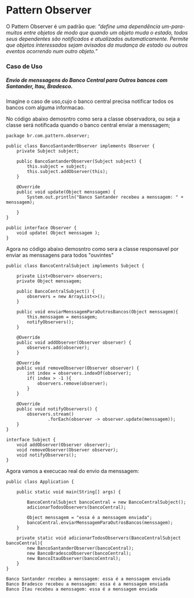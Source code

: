 # Pattern Observer

O Pattern Observer é um padrāo que: _“define uma dependência um-para-muitos entre objetos de modo que quando um objeto muda o estado, todos seus dependentes são notificados e atualizados automaticamente. Permite que objetos interessados sejam avisados da mudança de estado ou outros eventos ocorrendo num outro objeto.”_

### Caso de Uso
##### Envio de menssagens do Banco Central para Outros bancos com Santander, Itau, Bradesco.

Imagine o caso de uso,cujo o banco central precisa notificar todos os bancos com alguma informacao.

No código abaixo demosntro como sera a classe observadora, ou seja a classe será notificada quando o
banco central enviar a menssagem;

    package br.com.pattern.observer;
    
    public class BancoSantanderObserver implements Observer {
        private Subject subject;
    
        public BancoSantanderObserver(Subject subject) {
            this.subject = subject;
            this.subject.addObserver(this);
        }
    
        @Override
        public void update(Object menssagem) {
            System.out.println("Banco Santander recebeu a menssagem: " + menssagem);
    
        }
    }

    public interface Observer {
        void update( Object menssagem );
    }
    
Agora no código abaixo demosntro como sera a classe responsavel por enviar as menssagens para todos "ouvintes"

    public class BancoCentralSubject implements Subject {
    
        private List<Observer> observers;
        private Object menssagem;
    
        public BancoCentralSubject() {
            observers = new ArrayList<>();
        }
    
        public void enviarMenssagemParaOutrosBancos(Object menssagem){
            this.menssagem = menssagem;
            notifyObservers();
        }
    
        @Override
        public void addObserver(Observer observer) {
            observers.add(observer);
        }
    
        @Override
        public void removeObserver(Observer observer) {
            int index = observers.indexOf(observer);
            if( index > -1 ){
                observers.remove(observer);
            }
        }
    
        @Override
        public void notifyObservers() {
            observers.stream()
                    .forEach(observer -> observer.update(menssagem));
        }
    }
    
    interface Subject {
        void addObserver(Observer observer);
        void removeObserver(Observer observer);
        void notifyObservers();
    }


Agora vamos a execucao real do envio da menssagem:

    public class Application {
    
        public static void main(String[] args) {
    
            BancoCentralSubject bancoCentral = new BancoCentralSubject();
            adicionarTodosObservers(bancoCentral);
    
            Object menssagem = "essa é a menssagem enviada";
            bancoCentral.enviarMenssagemParaOutrosBancos(menssagem);
        }
    
        private static void adicionarTodosObservers(BancoCentralSubject bancoCentral){
            new BancoSantanderObserver(bancoCentral);
            new BancoBradescoObserver(bancoCentral);
            new BancoItauObserver(bancoCentral);
        }
    }
    
    Banco Santander recebeu a menssagem: essa é a menssagem enviada
    Banco Bradesco recebeu a menssagem: essa é a menssagem enviada
    Banco Itau recebeu a menssagem: essa é a menssagem enviada
